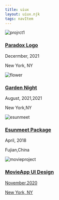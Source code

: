 ```yaml
---
title: uiux
layout: uiux.njk
tags: navItem
---
```

<main class="uiux">
     <div class="pjcard">
        <a href="#"></a>
       <img src="/images/paradox.jpg" alt="projrct1">
       <div class="card_text">
         <h3><a href="/pj_paradox"> Paradox Logo</a></h3>
         <p>Decermber, 2021 </p>
         <p>New York, NY<p>
         </div>
     </div>
     <div class="pjcard">
       <img src="/images/flower.jpg" alt="flower">
       <div class="card_text">
       <h3><a href="/pj_flower">Garden Night</a></h3>
       <p>August, 2021,2021 </p>
       <p>New York,NY</p>
       </div>
     </div>
     <div class="pjcard">
       <img src="/images/esunmeet.jpg" alt="esunmeet">
       <div class="card_text">
       <h3><a href="/pj_esunmeetpackage">Esunmeet Package</a></h3>
       <p> April, 2018 <p>
       <p>Fujian,China<p>
       </div>
     </div>
     <div class="pjcard">
       <img src="/images/movie.jpg" alt="movieproject">
       <div class="card_text">
       <h3><a href="/pj_movie">MovieApp UI Design </h3>
       <p>November,2020 </p>
       <p>New York, NY</p>
       </div>
     </div>
     
     
   </main>

